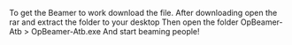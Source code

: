 To get the Beamer to work download the file.
After downloading open the rar and extract the folder to your desktop
Then open the folder OpBeamer-Atb > OpBeamer-Atb.exe
And start beaming people!
